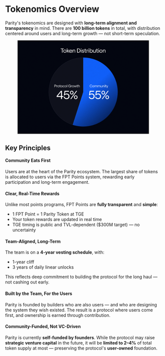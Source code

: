 # Tokenomics Overview

Parity's tokenomics are designed with **long-term alignment and transparency** in mind. There are **100 billion tokens** in total, with distribution centered around users and long-term growth — not short-term speculation.

<figure><img src="../.gitbook/assets/Tokenomics Overview (4).png" alt=""><figcaption></figcaption></figure>

## Key Principles

#### Community Eats First

Users are at the heart of the Parity ecosystem. The largest share of tokens is allocated to users via the FPT Points system, rewarding early participation and long-term engagement.

#### Clear, Real-Time Rewards

Unlike most points programs, FPT Points are **fully transparent** and **simple**:

* 1 FPT Point = 1 Parity Token at TGE
* Your token rewards are updated in real time
* TGE timing is public and TVL-dependent ($300M target) — no uncertainty

#### Team-Aligned, Long-Term

The team is on a **4-year vesting schedule**, with:

* 1-year cliff
* 3 years of daily linear unlocks

This reflects deep commitment to building the protocol for the long haul — not cashing out early.

#### Built by the Team, For the Users

Parity is founded by builders who are also users — and who are designing the system they wish existed. The result is a protocol where users come first, and ownership is earned through contribution.

#### Community-Funded, Not VC-Driven

Parity is currently **self-funded by founders**. While the protocol may raise **strategic venture capital** in the future, it will be **limited to 2–4%** of total token supply at most — preserving the protocol's **user-owned** foundation.

